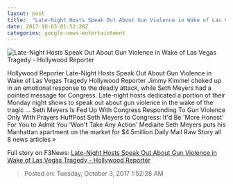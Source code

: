 ```yaml
---
layout: post
title:  "Late-Night Hosts Speak Out About Gun Violence in Wake of Las Vegas Tragedy - Hollywood Reporter"
date: 2017-10-03 01:52:28Z
categories: google-news-entertaintment
---
```


![Late-Night Hosts Speak Out About Gun Violence in Wake of Las Vegas Tragedy - Hollywood Reporter](http://cdn3.thr.com/sites/default/files/2017/10/jimmy_kimmel_las_vegas_response.jpg)

Hollywood Reporter Late-Night Hosts Speak Out About Gun Violence in Wake of Las Vegas Tragedy Hollywood Reporter Jimmy Kimmel choked up in an emotional response to the deadly attack, while Seth Meyers had a pointed message for Congress. Late-night hosts dedicated a portion of their Monday night shows to speak out about gun violence in the wake of the tragic ... Seth Meyers Is Fed Up With Congress Responding To Gun Violence Only With Prayers HuffPost Seth Meyers to Congress: It'd Be 'More Honest' For You to Admit You 'Won't Take Any Action' Mediaite Seth Meyers puts his Manhattan apartment on the market for $4.5million Daily Mail Raw Story all 8 news articles »


Full story on F3News: [Late-Night Hosts Speak Out About Gun Violence in Wake of Las Vegas Tragedy - Hollywood Reporter](http://www.f3nws.com/n/jRk2AH)

> Posted on: Tuesday, October 3, 2017 1:52:28 AM
